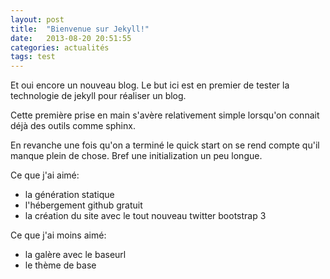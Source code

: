 ```yaml
---
layout: post
title:  "Bienvenue sur Jekyll!"
date:   2013-08-20 20:51:55
categories: actualités
tags: test
---
```


Et oui encore un nouveau blog. Le but ici est en premier de tester la technologie
de jekyll pour réaliser un blog.

Cette première prise en main s'avère relativement simple lorsqu'on connait déjà
des outils comme sphinx.

En revanche une fois qu'on a terminé le quick start on se rend compte qu'il
manque plein de chose. Bref une initialization un peu longue.

Ce que j'ai aimé:

- la génération statique
- l'hébergement github gratuit
- la création du site avec le tout nouveau twitter bootstrap 3

Ce que j'ai moins aimé:

- la galère avec le baseurl
- le thème de base
